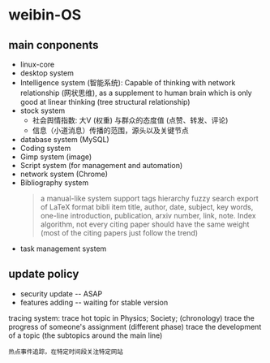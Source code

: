 # weibin-OS

## main conponents
* linux-core
* desktop system
* Intelligence system (智能系统): Capable of thinking with network relationship (网状思维), as a supplement to human brain which is only good at linear thinking (tree structural relationship)
* stock system
    * 社会舆情指数: 大V (权重) 与群众的态度值 (点赞、转发、评论)
    * 信息（小道消息）传播的范围，源头以及关键节点
* database system (MySQL)
* Coding system 
* Gimp system (image)
* Script system (for management and automation)
* network system (Chrome)
* Bibliography system
    > a manual-like system
    > support tags hierarchy
    > fuzzy search
    > export of LaTeX format bibli item
    > title, author, date, subject, key words, one-line introduction, publication, arxiv number, link, note.
    > Index algorithm, not every citing paper should have the same weight (most of the citing papers just follow the trend)
* task management system


## update policy
* security update -- ASAP
* features adding -- waiting for stable version



tracing system:
    trace hot topic in Physics; Society;  (chronology)
    trace the progress of someone's assignment	(different phase)
    trace the development of a topic	(the subtopics around the main line)

    热点事件追踪，在特定时间段关注特定网站
